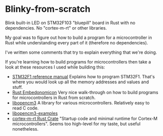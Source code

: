 # Blinky-from-scratch

Blink built-in LED on STM32F103 "bluepill" board in Rust with no dependencies.
No "cortex-m-rt" or other libraries.

My goal was to figure out how to build a program for a microcontroller in Rust
while understanding every part of it (therefore no dependencies).

I've written some comments that try to explain everything that we're doing.

If you're learning how to build programs for microcontrollers then take a look
at these resources I used while building this:

 - [STM32F1 reference manual](https://www.st.com/resource/en/reference_manual/cd00171190-stm32f101xx-stm32f102xx-stm32f103xx-stm32f105xx-and-stm32f107xx-advanced-arm-based-32-bit-mcus-stmicroelectronics.pdf)
   Explains how to program STM32F1. That's where you would look up all the memory addresses and values and stuff.
 - [Rust Embedonomicon](https://docs.rust-embedded.org/embedonomicon/) Very nice walk-through on how to build programs for microcontrollers in Rust from scratch.
 - [libopencm3](https://github.com/libopencm3/libopencm3) A library for various microcontrollers. Relatively easy to read C code.
 - [libopencm3-examples](https://github.com/libopencm3/libopencm3-examples)
 - [cortex-m-rt Rust Crate](https://github.com/rust-embedded/cortex-m-rt) "Startup code and minimal runtime for Cortex-M microcontrollers". Seems too high-level for my taste, but useful nonetheless.

